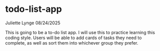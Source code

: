 # todo-list-app

Juliette Lynge 
08/24/2025

This is going to be a to-do list app. I will use this to practice learning this coding style. Users will be able to add cards of tasks they need to complete, as well as sort them into whichever group they prefer. 
